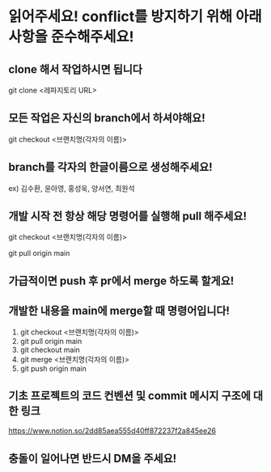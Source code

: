 
읽어주세요! conflict를 방지하기 위해 아래 사항을 준수해주세요!
=============
## clone 해서 작업하시면 됩니다 ##
git clone <레파지토리 URL>
## 모든 작업은 자신의 branch에서 하셔야해요! ##
git checkout <브랜치명(각자의 이름)>
## branch를 각자의 한글이름으로 생성해주세요! ##
ex) 김수환, 윤아영, 홍성욱, 양서연, 최원석
## 개발 시작 전 항상 해당 명령어를 실행해 pull 해주세요! ## 
git checkout <브랜치명(각자의 이름)>

git pull origin main

## 가급적이면 push 후 pr에서 merge 하도록 할게요! ##

## 개발한 내용을 main에 merge할 때 명령어입니다! ## 
1. git checkout <브랜치명(각자의 이름)>     
2. git pull origin main                 
3. git checkout main                    
4. git merge <브랜치명(각자의 이름)>      
5. git push origin main                   

## 기초 프로젝트의 코드 컨벤션 및 commit 메시지 구조에 대한 링크 ##
https://www.notion.so/2dd85aea555d40ff872237f2a845ee26

## 충돌이 일어나면 반드시 DM을 주세요! ##
